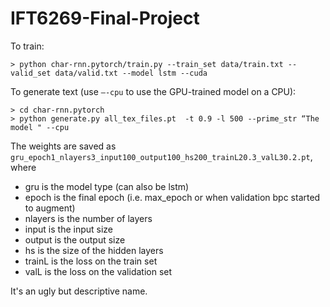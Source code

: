 # IFT6269-Final-Project

To train: 
```
> python char-rnn.pytorch/train.py --train_set data/train.txt --valid_set data/valid.txt --model lstm --cuda
```

To generate text (use `—-cpu` to use the GPU-trained model on a CPU):

```
> cd char-rnn.pytorch
> python generate.py all_tex_files.pt  -t 0.9 -l 500 --prime_str “The model " --cpu
```

The weights are saved as `gru_epoch1_nlayers3_input100_output100_hs200_trainL20.3_valL30.2.pt`, where

- gru is the model type (can also be lstm)
- epoch is the final epoch (i.e. max_epoch or when validation bpc started to augment)
- nlayers is the number of layers
- input is the input size
- output is the output size
- hs is the size of the hidden layers
- trainL is the loss on the train set
- valL is the loss on the validation set

It's an ugly but descriptive name.
